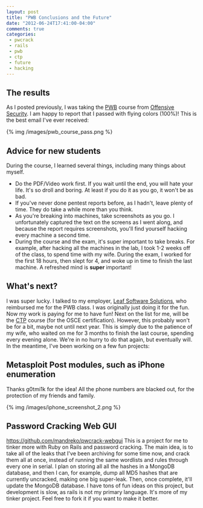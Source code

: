 ```yaml
---
layout: post
title: "PWB Conclusions and the Future"
date: "2012-06-24T17:41:00-04:00"
comments: true
categories:
 - pwcrack
 - rails
 - pwb
 - ctp
 - future
 - hacking
---
```


The results
-----------

As I posted previously, I was taking the [PWB](http://www.offensive-security.com/information-security-training/penetration-testing-with-backtrack/) course from [Offensive Security](http://www.offensive-security.com). I am happy to report that I passed with flying colors (100%)! This is the best email I've ever received: 

{% img /images/pwb_course_pass.png %}

<!-- more -->

Advice for new students
-----------------------

During the course, I learned several things, including many things about myself. 
* Do the PDF/Video work first. If you wait until the end, you will hate your life. It's so droll and boring. At least if you do it as you go, it won't be as bad.
* If you've never done pentest reports before, as I hadn't, leave plenty of time. They do take a while more than you think.</li><li>As you're breaking into machines, take screenshots as you go. I unfortunately captured the text on the screens as I went along, and because the report requires screenshots, you'll find yourself hacking every machine a second time.
* During the course and the exam, it's super important to take breaks. For example, after hacking all the machines in the lab, I took 1-2 weeks off of the class, to spend time with my wife.  During the exam, I worked for the first 18 hours, then slept for 4, and woke up in time to finish the last machine.  A refreshed mind is <b>super</b> important!

What's next?
------------

I was super lucky.  I talked to my employer, [Leaf Software Solutions](http://www.leafsoftwaresolutions.com), who reimbursed me for the PWB class.  I was originally just doing it for the fun.  Now my work is paying for me to have fun! Next on the list for me, will be the [CTP](http://www.offensive-security.com/information-security-training/cracking-the-perimeter/) course (for the OSCE certification).  However, this probably won't be for a bit, maybe not until next year. This is simply due to the patience of my wife, who waited on me for 3 months to finish the last course, spending every evening alone. We're in no hurry to do that again, but eventually will.  In the meantime, I've been working on a few fun projects: 

Metasploit Post modules, such as iPhone enumeration
---------------------------------------------------

Thanks g0tmi1k for the idea! All the phone numbers are blacked out, for the protection of my friends and family. 

{% img /images/iphone_screenshot_2.png %}

Password Cracking Web GUI
-------------------------

https://github.com/mandreko/pwcrack-webgui
This is a project for me to tinker more with Ruby on Rails and password cracking.  The main idea, is to take all of the leaks that I've been archiving for some time now, and crack them all at once, instead of running the same wordlists and rules through every one in serial. I plan on storing all all the hashes in a MongoDB database, and then I can, for example, dump all MD5 hashes that are currently uncracked, making one big super-leak. Then, once complete, it'll update the MongoDB database. 
I have tons of fun ideas on this project, but development is slow, as rails is not my primary language. It's more of my tinker project.  Feel free to fork it if you want to make it better. 
